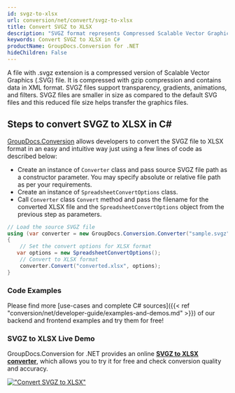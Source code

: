 ```yaml
---
id: svgz-to-xlsx
url: conversion/net/convert/svgz-to-xlsx
title: Convert SVGZ to XLSX
description: "SVGZ format represents Compressed Scalable Vector Graphics File with .svgz extension. Learn how to convert SVGZ to XLSX file programmatically in C# language using GroupDocs.Conversion for .NET library."
keywords: Convert SVGZ to XLSX in C#
productName: GroupDocs.Conversion for .NET
hideChildren: False
---
```


A file with .svgz extension is a compressed version of Scalable Vector Graphics (.SVG) file. It is compressed with gzip compression and contains data in XML format. SVGZ files support transparency, gradients, animations, and filters. SVGZ files are smaller in size as compared to the default SVG files and this reduced file size helps transfer the graphics files.

## Steps to convert SVGZ to XLSX in C#

[GroupDocs.Conversion](https://products.groupdocs.com/conversion/net) allows developers to convert the SVGZ file to XLSX format in an easy and intuitive way just using a few lines of code as described below:

* Create an instance of `Converter` class and pass source SVGZ file path as a constructor parameter. You may specify absolute or relative file path as per your requirements. 
* Create an instance of `SpreadsheetConvertOptions` class.
* Call `Converter` class `Convert` method and pass the filename for the converted XLSX file and the `SpreadsheetConvertOptions` object from the previous step as parameters.

```csharp
// Load the source SVGZ file
using (var converter = new GroupDocs.Conversion.Converter("sample.svgz"))
{
    // Set the convert options for XLSX format
   var options = new SpreadsheetConvertOptions();
    // Convert to XLSX format
    converter.Convert("converted.xlsx", options);
}
```

### Code Examples

Please find more [use-cases and complete C# sources]({{< ref "conversion/net/developer-guide/examples-and-demos.md" >}}) of our backend and frontend examples and try them for free!

### SVGZ to XLSX Live Demo

GroupDocs.Conversion for .NET provides an online [**SVGZ to XLSX converter**](https://products.groupdocs.app/conversion/svgz-to-xlsx), which allows you to try it for free and check conversion quality and accuracy.

[!["Convert SVGZ to XLSX"](conversion/net/images/convert-to-xlsx/convert-svgz-to-xlsx.png)](https://products.groupdocs.app/conversion/svgz-to-xlsx)